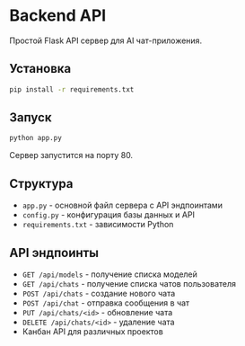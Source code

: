 # Backend API

Простой Flask API сервер для AI чат-приложения.

## Установка

```bash
pip install -r requirements.txt
```

## Запуск

```bash
python app.py
```

Сервер запустится на порту 80.

## Структура

- `app.py` - основной файл сервера с API эндпоинтами
- `config.py` - конфигурация базы данных и API
- `requirements.txt` - зависимости Python

## API эндпоинты

- `GET /api/models` - получение списка моделей
- `GET /api/chats` - получение списка чатов пользователя
- `POST /api/chats` - создание нового чата
- `POST /api/chat` - отправка сообщения в чат
- `PUT /api/chats/<id>` - обновление чата
- `DELETE /api/chats/<id>` - удаление чата
- Канбан API для различных проектов
